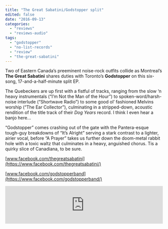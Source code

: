 ```yaml
---
title: "The Great Sabatini/Godstopper split"
edited: false
date: "2016-09-13"
categories:
  - "reviews"
  - "reviews-audio"
tags:
  - "godstopper"
  - "no-list-records"
  - "review"
  - "the-great-sabatini"
---
```


Two of Eastern Canada’s preeminent noise-rock outfits collide as Montreal’s **The Great Sabatini** shares duties with Toronto’s **Godstopper** on this six-song, 17-and-a-half-minute split EP.

The Quebeckers are up first with a fistful of tracks, ranging from the slow ‘n heavy instrumentals (“I’m Not the Man of the Hour”) to spoken-word/harsh-noise interlude (“Shortwave Radio”) to some good ol’ fashioned Melvins worship (“The Ear Collector”), culminating in a stripped-down, acoustic rendition of the title track of their _Dog Years_ record. I think I even hear a banjo here…

“Godstopper” comes crashing out of the gate with the Pantera-esque tough-guy breakdowns of “It’s Alright” serving a stark contrast to a lighter, airier vocal, before “A Prayer” takes us further down the doom-metal rabbit hole with a toxic waltz that culminates in a heavy, anguished chorus. Tis a quirky slice of Canadiana, to be sure.

[www.facebook.com/thegreatsabatini](https://www.facebook.com/thegreatsabatini/)

[www.facebook.com/godstopperband](https://www.facebook.com/godstopperband/)

<iframe style="border: 0; width: 100%; height: 120px;" src="http://bandcamp.com/EmbeddedPlayer/album=3643239063/size=large/bgcol=ffffff/linkcol=0687f5/tracklist=false/artwork=small/transparent=true/" width="300" height="150" seamless=""><a href="http://store.nolistrecords.com/album/split-5">Split by Godstopper / The Great Sabatini</a></iframe>
